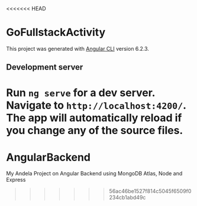 <<<<<<< HEAD
# GoFullstackActivity

This project was generated with [Angular CLI](https://github.com/angular/angular-cli) version 6.2.3.

## Development server

Run `ng serve` for a dev server. Navigate to `http://localhost:4200/`. The app will automatically reload if you change any of the source files.
=======
# AngularBackend
My Andela Project on Angular Backend using MongoDB Atlas, Node and Express
>>>>>>> 56ac46be1527f814c5045f6509f0234cb1abd49c
